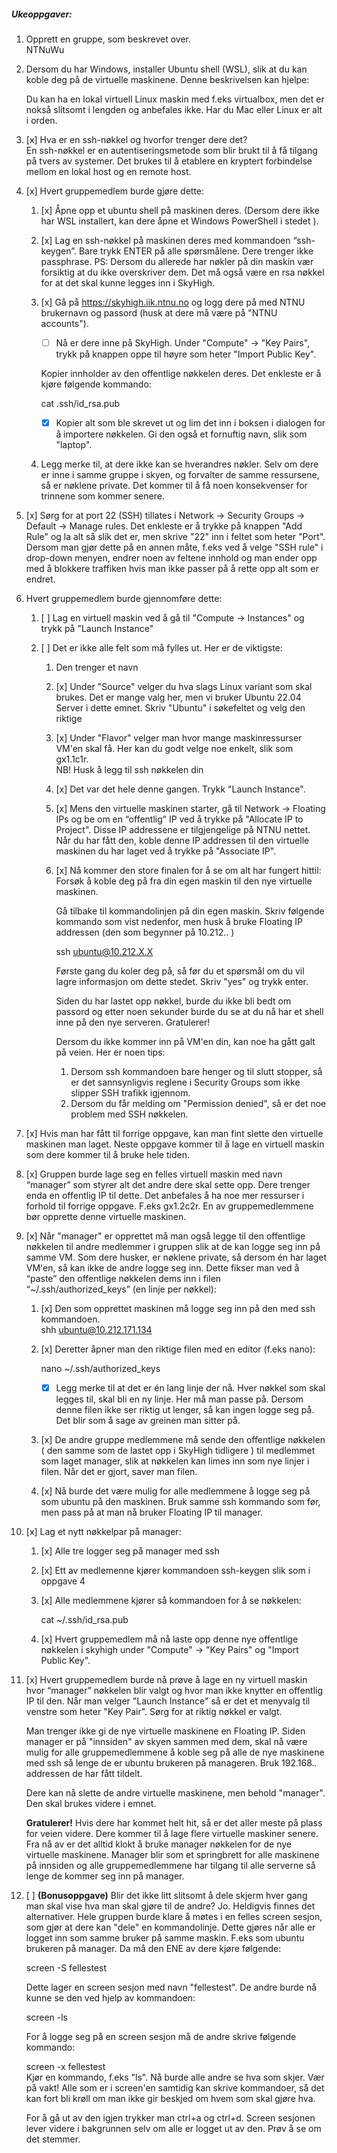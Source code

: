 ##### Ukeoppgaver:

1.  Opprett en gruppe, som beskrevet over.  
       NTNuWu
    
2.  Dersom du har Windows, installer Ubuntu shell (WSL), slik at du kan koble deg på de virtuelle maskinene. Denne beskrivelsen kan hjelpe:  
      
    Du kan ha en lokal virtuell Linux maskin med f.eks virtualbox, men det er nokså slitsomt i lengden og anbefales ikke. Har du Mac eller Linux er alt i orden.  
      
    
3. [x]  Hva er en ssh-nøkkel og hvorfor trenger dere det?  
      En ssh-nøkkel er en autentiseringsmetode som blir brukt til å få tilgang på tvers av systemer. Det brukes til å etablere en kryptert forbindelse mellom en lokal host og en remote host.
    
4. [x]  Hvert gruppemedlem burde gjøre dette:  
      
    1. [x]  Åpne opp et ubuntu shell på maskinen deres. (Dersom dere ikke har WSL installert, kan dere åpne et Windows PowerShell i stedet ).  
        
    2. [x]  Lag en ssh-nøkkel på maskinen deres med kommandoen “ssh-keygen”. Bare trykk ENTER på alle spørsmålene. Dere trenger ikke passphrase. PS: Dersom du allerede har nøkler på din maskin vær forsiktig at du ikke overskriver dem. Det må også være en rsa nøkkel for at det skal kunne legges inn i SkyHigh.  
          
        
    3. [x]  Gå på https://skyhigh.iik.ntnu.no og logg dere på med NTNU brukernavn og passord (husk at dere må være på "NTNU accounts").  
          
        - [ ] Nå er dere inne på SkyHigh. Under "Compute" -> "Key Pairs", trykk på knappen oppe til høyre som heter "Import Public Key".   
          
        Kopier innholder av den offentlige nøkkelen deres. Det enkleste er å kjøre følgende kommando:  
          
        cat .ssh/id_rsa.pub  
          
        - [x] Kopier alt som ble skrevet ut og lim det inn i boksen i dialogen for å importere nøkkelen. Gi den også et fornuftig navn, slik som "laptop".  
          
        
    4.  Legg merke til, at dere ikke kan se hverandres nøkler. Selv om dere er inne i samme gruppe i skyen, og forvalter de samme ressursene, så er nøklene private. Det kommer til å få noen konsekvenser for trinnene som kommer senere.  
        
5. [x]  Sørg for at port 22 (SSH) tillates i Network -> Security Groups -> Default -> Manage rules. Det enkleste er å trykke på knappen "Add Rule" og la alt så slik det er, men skrive "22" inn i feltet som heter "Port". Dersom man gjør dette på en annen måte, f.eks ved å velge "SSH rule" i drop-down menyen, endrer noen av feltene innhold og man ender opp med å blokkere traffiken hvis man ikke passer på å rette opp alt som er endret.  
      
    
6.  Hvert gruppemedlem burde gjennomføre dette:  
      
    1. [ ]  Lag en virtuell maskin ved å gå til "Compute -> Instances" og trykk på "Launch Instance"  
          
        
    2. [ ]  Det er ikke alle felt som må fylles ut. Her er de viktigste:
        1.  Den trenger et navn  
              
            
        2. [x]  Under "Source" velger du hva slags Linux variant som skal brukes. Det er mange valg her, men vi bruker Ubuntu 22.04 Server i dette emnet. Skriv "Ubuntu" i søkefeltet og velg den riktige  
              
            
        3. [x]  Under "Flavor" velger man hvor mange maskinressurser VM'en skal få. Her kan du godt velge noe enkelt, slik som gx1.1c1r.  
              NB! Husk å legg til ssh nøkkelen din
            
        4. [x]  Det var det hele denne gangen. Trykk "Launch Instance".  
              
            
        5. [x]  Mens den virtuelle maskinen starter, gå til Network -> Floating IPs og be om en “offentlig” IP ved å trykke på "Allocate IP to Project". Disse IP addressene er tilgjengelige på NTNU nettet. Når du har fått den, koble denne IP addressen til den virtuelle maskinen du har laget ved å trykke på "Associate IP".  
              
            
        6. [x]  Nå kommer den store finalen for å se om alt har fungert hittil: Forsøk å koble deg på fra din egen maskin til den nye virtuelle maskinen.  
              
            Gå tilbake til kommandolinjen på din egen maskin. Skriv følgende kommando som vist nedenfor, men husk å bruke Floating IP addressen (den som begynner på 10.212.. )  
              
            ssh ubuntu@10.212.X.X  
              
            Første gang du koler deg på, så før du et spørsmål om du vil lagre informasjon om dette stedet. Skriv "yes" og trykk enter.  
              
            Siden du har lastet opp nøkkel, burde du ikke bli bedt om passord og etter noen sekunder burde du se at du nå har et shell inne på den nye serveren. Gratulerer!  
              
            Dersom du ikke kommer inn på VM'en din, kan noe ha gått galt på veien. Her er noen tips:  
              
            1.  Dersom ssh kommandoen bare henger og til slutt stopper, så er det sannsynligvis reglene i Security Groups som ikke slipper SSH trafikk igjennom.
            2.  Dersom du får melding om "Permission denied", så er det noe problem med SSH nøkkelen.  
                  
                
7. [x]  Hvis man har fått til forrige oppgave, kan man fint slette den virtuelle maskinen man laget. Neste oppgave kommer til å lage en virtuell maskin som dere kommer til å bruke hele tiden.  
    
8. [x]  Gruppen burde lage seg en felles virtuell maskin med navn “manager” som styrer alt det andre dere skal sette opp. Dere trenger enda en offentlig IP til dette. Det anbefales å ha noe mer ressurser i forhold til forrige oppgave. F.eks gx1.2c2r. En av gruppemedlemmene bør opprette denne virtuelle maskinen.  
      
    
9. [x]  Når "manager" er opprettet må man også legge til den offentlige nøkkelen til andre medlemmer i gruppen slik at de kan logge seg inn på samme VM. Som dere husker, er nøklene private, så dersom én har laget VM'en, så kan ikke de andre logge seg inn. Dette fikser man ved å “paste” den offentlige nøkkelen dems inn i filen “~/.ssh/authorized_keys” (en linje per nøkkel):  
      
    1. [x]  Den som opprettet maskinen må logge seg inn på den med ssh kommandoen.  
          shh ubuntu@10.212.171.134
        
    2. [x]  Deretter åpner man den riktige filen med en editor (f.eks nano):  
          
        nano ~/.ssh/authorized_keys  
          
        - [x] Legg merke til at det er én lang linje der nå. Hver nøkkel som skal legges til, skal bli en ny linje. Her må man passe på. Dersom denne filen ikke ser riktig ut lenger, så kan ingen logge seg på. Det blir som å sage av greinen man sitter på.  
          
        
    3. [x]  De andre gruppe medlemmene må sende den offentlige nøkkelen ( den samme som de lastet opp i SkyHigh tidligere ) til medlemmet som laget manager, slik at nøkkelen kan limes inn som nye linjer i filen. Når det er gjort, saver man filen.  
          
        
    4. [x]  Nå burde det være mulig for alle medlemmene å logge seg på som ubuntu på den maskinen. Bruk samme ssh kommando som før, men pass på at man nå bruker Floating IP til manager.  
          
        
10. [x]  Lag et nytt nøkkelpar på manager:  
      
    1. [x]  Alle tre logger seg på manager med ssh  
          
        
    2. [x]  Ett av medlemenne kjører kommandoen ssh-keygen slik som i oppgave 4  
          
        
    3. [x]  Alle medlemmene kjører så kommandoen for å se nøkkelen:  
          
        cat ~/.ssh/id_rsa.pub  
          
        
    4. [x]  Hvert gruppemedlem må nå laste opp denne nye offentlige nøkkelen i skyhigh under "Compute" -> "Key Pairs" og "Import Public Key".  
          
        
11. [x]  Hvert gruppemedlem burde nå prøve å lage en ny virtuell maskin hvor “manager” nøkkelen blir valgt og hvor man ikke knytter en offentlig IP til den. Når man velger "Launch Instance" så er det et menyvalg til venstre som heter "Key Pair". Sørg for at riktig nøkkel er valgt.  
      
    Man trenger ikke gi de nye virtuelle maskinene en Floating IP. Siden manager er på "innsiden" av skyen sammen med dem, skal nå være mulig for alle gruppemedlemmene å koble seg på alle de nye maskinene med ssh så lenge de er ubuntu brukeren på manageren. Bruk 192.168.*.* addressen de har fått tildelt.  
      
      
    Dere kan nå slette de andre virtuelle maskinene, men behold "manager". Den skal brukes videre i emnet.  
      
    **Gratulerer!** Hvis dere har kommet helt hit, så er det aller meste på plass for veien videre. Dere kommer til å lage flere virtuelle maskiner senere. Fra nå av er det alltid klokt å bruke manager nøkkelen for de nye virtuelle maskinene. Manager blir som et springbrett for alle maskinene på innsiden og alle gruppemedlemmene har tilgang til alle serverne så lenge de kommer seg inn på manager.  
      
    
12. [ ]  **(Bonusoppgave)** Blir det ikke litt slitsomt å dele skjerm hver gang man skal vise hva man skal gjøre til de andre? Jo. Heldigvis finnes det alternativer. Hele gruppen burde klare å møtes i en felles screen sesjon, som gjør at dere kan "dele" en kommandolinje. Dette gjøres når alle er logget inn som samme bruker på samme maskin. F.eks som ubuntu brukeren på manager. Da må den ENE av dere kjøre følgende:  
      
    screen -S fellestest  
      
    Dette lager en screen sesjon med navn "fellestest". De andre burde nå kunne se den ved hjelp av kommandoen:  
      
    screen -ls  
      
    For å logge seg på en screen sesjon må de andre skrive følgende kommando:  
      
    screen -x fellestest  
    Kjør en kommando, f.eks "ls". Nå burde alle andre se hva som skjer. Vær på vakt! Alle som er i screen'en samtidig kan skrive kommandoer, så det kan fort bli krøll om man ikke gir beskjed om hvem som skal gjøre hva.  
      
    For å gå ut av den igjen trykker man ctrl+a og ctrl+d. Screen sesjonen lever videre i bakgrunnen selv om alle er logget ut av den. Prøv å se om det stemmer.
